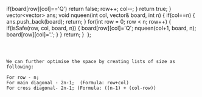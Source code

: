 if(board[row][col]=='Q') return false;
row++;
col--;
}
return true;
}
vector<vector<string>> ans;
void nqueen(int col, vector<string>& board, int n) {
if(col==n) {
ans.push_back(board);
return;
}
for(int row = 0; row < n; row++) {
if(isSafe(row, col, board, n)) {
board[row][col]='Q';
nqueen(col+1, board, n);
board[row][col]='.';
}
}
return;
}
​
};
```
​
​
​
We can further optimise the space by creating lists of size as following:
​
For row - n;
For main diagonal - 2n-1;  (Formula: row+col)
For cross diagonal- 2n-1; (Formula: ((n-1) + (col-row))